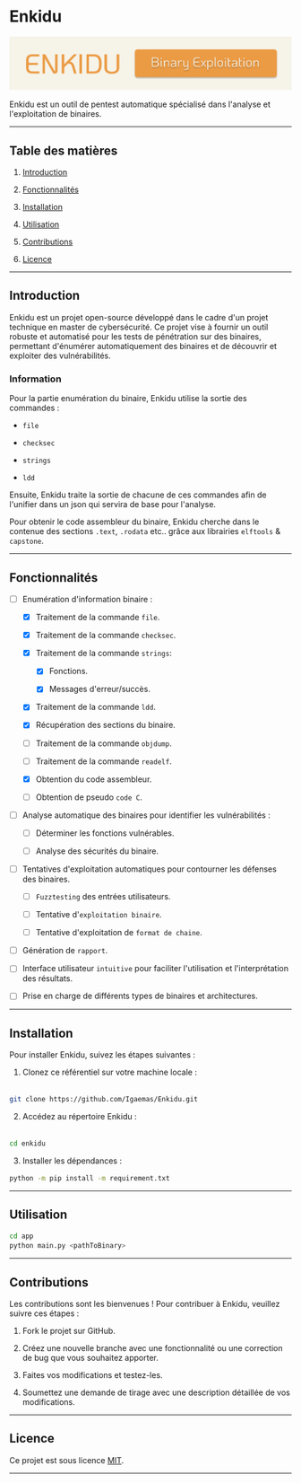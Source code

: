 # Enkidu

![](/attachments/banner.png)

Enkidu est un outil de pentest automatique spécialisé dans l'analyse et l'exploitation de binaires.

---

## Table des matières

1. [Introduction](#introduction)

2. [Fonctionnalités](#fonctionnalités)

3. [Installation](#installation)

4. [Utilisation](#utilisation)

5. [Contributions](#contributions)

6. [Licence](#licence)

---

## Introduction

Enkidu est un projet open-source développé dans le cadre d'un projet technique en master de cybersécurité. Ce projet vise à fournir un outil robuste et automatisé pour les tests de pénétration sur des binaires, permettant d'énumérer automatiquement des binaires et de découvrir et exploiter des vulnérabilités.

### Information

Pour la partie enumération du binaire, Enkidu utilise la sortie des commandes :

- `file`

- `checksec`

- `strings`

- `ldd`

Ensuite, Enkidu traite la sortie de chacune de ces commandes afin de l'unifier dans un json qui servira de base pour l'analyse.

Pour obtenir le code assembleur du binaire, Enkidu cherche dans le contenue des sections `.text`, `.rodata` etc.. grâce aux librairies `elftools` & `capstone`. 

---

## Fonctionnalités

- [ ] Enumération d'information binaire :

    - [x] Traitement de la commande `file`.

    - [x] Traitement de la commande `checksec`.

    - [x] Traitement de la commande `strings`:

        - [x] Fonctions.

        - [x] Messages d'erreur/succès.

    - [x] Traitement de la commande `ldd`.

    - [x] Récupération des sections du binaire.

    - [ ] Traitement de la commande `objdump`.

    - [ ] Traitement de la commande `readelf`.

    - [x] Obtention du code assembleur.

    - [ ] Obtention de pseudo `code C`.

- [ ] Analyse automatique des binaires pour identifier les vulnérabilités :

    - [ ] Déterminer les fonctions vulnérables.

    - [ ] Analyse des sécurités du binaire.

- [ ] Tentatives d'exploitation automatiques pour contourner les défenses des binaires.

    - [ ] `Fuzztesting` des entrées utilisateurs.

    - [ ] Tentative d'`exploitation binaire`.

    - [ ] Tentative d'exploitation de `format de chaine`.

- [ ] Génération de `rapport`.

- [ ] Interface utilisateur `intuitive` pour faciliter l'utilisation et l'interprétation des résultats.

- [ ] Prise en charge de différents types de binaires et architectures.

---

## Installation

Pour installer Enkidu, suivez les étapes suivantes :

1. Clonez ce référentiel sur votre machine locale :

```bash

git clone https://github.com/Igaemas/Enkidu.git

```

2. Accédez au répertoire Enkidu :

```bash

cd enkidu

```

3. Installer les dépendances :

```bash
python -m pip install -m requirement.txt

```

---

## Utilisation

```bash
cd app
python main.py <pathToBinary>
``` 

---

## Contributions

Les contributions sont les bienvenues ! Pour contribuer à Enkidu, veuillez suivre ces étapes :

1. Fork le projet sur GitHub.

2. Créez une nouvelle branche avec une fonctionnalité ou une correction de bug que vous souhaitez apporter.

3. Faites vos modifications et testez-les.

4. Soumettez une demande de tirage avec une description détaillée de vos modifications.

---

## Licence

Ce projet est sous licence [MIT](LICENSE).

---
